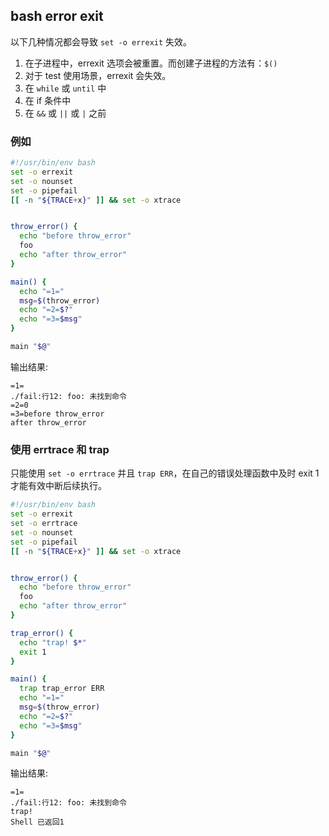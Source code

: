 ## bash error exit

以下几种情况都会导致 `set -o errexit` 失效。

1. 在子进程中，errexit 选项会被重置。而创建子进程的方法有：`$()`
2. 对于 test 使用场景，errexit 会失效。
3. 在 `while` 或 `until` 中
4. 在 if 条件中
5. 在 `&&` 或 `||` 或 `|` 之前

### 例如

```sh
#!/usr/bin/env bash
set -o errexit
set -o nounset
set -o pipefail
[[ -n "${TRACE+x}" ]] && set -o xtrace


throw_error() {
  echo "before throw_error"
  foo
  echo "after throw_error"
}

main() {
  echo "=1="
  msg=$(throw_error)
  echo "=2=$?"
  echo "=3=$msg"
}

main "$@"
```

输出结果:

```
=1=
./fail:行12: foo: 未找到命令
=2=0
=3=before throw_error
after throw_error
```

### 使用 errtrace 和 trap

只能使用 `set -o errtrace` 并且 `trap ERR`，在自己的错误处理函数中及时 exit 1 才能有效中断后续执行。

```sh
#!/usr/bin/env bash
set -o errexit
set -o errtrace
set -o nounset
set -o pipefail
[[ -n "${TRACE+x}" ]] && set -o xtrace


throw_error() {
  echo "before throw_error"
  foo
  echo "after throw_error"
}

trap_error() {
  echo "trap! $*"
  exit 1
}

main() {
  trap trap_error ERR
  echo "=1="
  msg=$(throw_error)
  echo "=2=$?"
  echo "=3=$msg"
}

main "$@"
```

输出结果:

```
=1=
./fail:行12: foo: 未找到命令
trap!
Shell 已返回1
```
